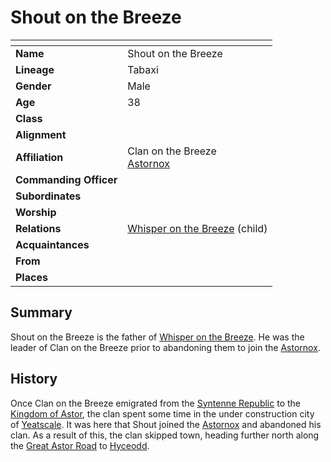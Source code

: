 # Shout on the Breeze

| []() | |
| --- | --- |
| **Name** | Shout on the Breeze |
| **Lineage** | Tabaxi |
| **Gender** | Male |
| **Age** | 38 |
| **Class** | |
| **Alignment** | |
| **Affiliation** | Clan on the Breeze<br>[Astornox](../organisations/government/astornox/astornox.md) |
| **Commanding Officer** | |
| **Subordinates** | |
| **Worship** | |
| **Relations** | [Whisper on the Breeze](whisper-on-the-breeze.md) (child) |
| **Acquaintances** | |
| **From** | |
| **Places** | |

## Summary

Shout on the Breeze is the father of [Whisper on the Breeze](whisper-on-the-breeze.md). He was the leader of Clan on the Breeze prior to abandoning them to join the [Astornox](../organisations/government/astornox/astornox.md).

## History

Once Clan on the Breeze emigrated from the [Syntenne Republic](../civilisations/syntenne-republic/syntenne-republic.md) to the [Kingdom of Astor](../civilisations/kingdom-of-astor/kingdom-of-astor.md), the clan spent some time in the under construction city of [Yeatscale](../places/settlements/cities/yeatscale.md). It was here that Shout joined the [Astornox](../organisations/government/astornox/astornox.md) and abandoned his clan. As a result of this, the clan skipped town, heading further north along the [Great Astor Road](../places/roads/great-astor-road.md) to [Hyceodd](../places/settlements/towns/hyceodd.md).

